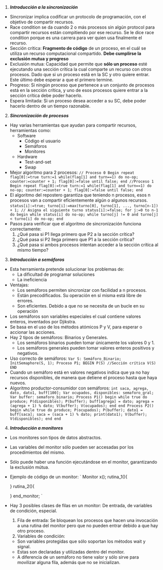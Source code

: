 1. ***Introducción a la sincronización***
  - Sincronizar implica codificar un protocolo de programación, con el objetivo de compartir recursos.
  - Race condition se da cuando 2 o más procesos sin algún protocol para compartir recursos están compitiendo por ese recurso. Se le dice race condition porque es una carrera para ver quien usa finalmente el recurso.
  - Sección crítica: **Fragmento de código** de un proceso, en el cuál se utiliza un recurso computacional compartido. **Debe cumplirse la exclusión mutua y progreso**
  - Exclusión mutua: Capacidad que permite que **sólo un proceso** esté ejecutando una sección crítica la cual comparte un recurso con otros procesos. Dado que si un proceso está en la SC y otro quiere entrar. Este último debe esperar a que el primero termine.
  - Progreso: Si ningún proceso que pertenece a un conjunto de procesos está en la sección crítica, y uno de esos procesos quiere entrar a la sección crítica debe poder hacerlo.
  - Espera limitada: Si un proceso desea acceder a su SC, debe poder hacerlo dentro de un tiempo razonable.
2. ***Sincronización de procesos***
  - Hay varias herramientas que ayudan para compartir recursos, herramientas como:
    - Software
      - Código el usuario
      - Semáforos
      - Monitores
    - Hardware
      - Test-and-set
      - Swap
  - Mejor algoritmo para 2 procesos:
    `
    // Proceso 0
    Begin
    repeat
      flag[0]:=true
      turn:=1
      while(flag[1] and turn==1)
        do no-op;
      counter:=counter + 1;
      flag[0]:=false
    until false;
    end
    //Proceso 1
    Begin
    repeat
      flag[0]:=true
      turn:=1
      while(flag[1] and turn==1)
        do no-op;
      counter:=counter + 1;
      flag[0]:=false
    until false;
    end
    `
  - El algoritmo del repostero garantiza que teniendo n procesos, esos n procesos van a compartir eficientemente algún o algunos recursos.
    `
    status[i]:=true;
    turno[i]:=max(turno[0], turno[1], ..., turno[n-1]) + 1; // Asigna el siguiente turno
    status[i]:=false;
    for j:=0 to n-1
     do begin
     while status[i] do no-op;
     while turno[j] != 0 and turno[j] < turno[i] do no-op;
    end
    `
  - Pasos para verificar que el algoritmo de sincronización funciona correctamente:
    1. ¿Qué pasa si P1 llega primero que P2 a la sección crítica?
    2. ¿Qué pasa si P2 llega primero que P1 a la sección crítica?
    3. ¿Qué pasa si ambos procesos intentan acceder a la sección crítica al mismo tiempo?
3. ***Introducción a semáforos***
  - Esta herramienta pretende solucionar los problemas de:
    - La dificultad de programar soluciones
    - La ineficiencia
  - Ventajas:
    - Los semáforos permiten sincronizar con facilidad a n procesos.
    - Están precodificados. Su operación en sí misma está libre de errores.
    - Son eficientes. Debido a que no se necesita de un bucle en su operación
  - Los semáforos son variables especiales el cual contiene valores enteros, inventados por Djikstra.
  - Se basa en el uso de los métodos atómicos P y V, para esperar o accionar las acciones.
  - Hay 2 tipos de semáforos: Binarios y Generales.
    - Los semáforos binarios pueden tomar únicamente los valores 0 y 1.
    - Los semáforos generales pueden tomar valores enteros positivos y negativos.
  - Uso correcto de semáforos:
    `
    Var S: Semáforo_Binario;
    InitSemaphore(S, 1);
    Proceso P1;
    BEGIN
      P(S)
      //Sección crítica
      V(S)
    END
    `
  - Cuando un semáforo está en valores negativos indica que ya no hay recursos disponibles, de manera que detiene el proceso hasta que haya nuevos.
  - Algoritmo productor-consumidor con semáforos:
    `
    int saca, agrega, dato, dato1, buff[100];
    Var ocupados, disponibles: semaforo_gral;
    Var buffer: semaforo_binario;
    Process P1()
    begin
      while true do
        produce;
        P(disponibles);
        P(buffer);
        buff[agrega] = dato;
        agrega = (agrega + 1) % dato;
        V(buffer);
        V(ocupados);
      end
    end
    Process P2()
    begin
      while true do
        produce;
        P(ocupados);
        P(buffer);
        dato1 = buff[saca];
        saca = (saca + 1) % dato;
        print(dato1);
        V(buffer);
        V(disponibles);
      end
    end
    `
4. ***Introducción a monitores***
  - Los monitores son tipos de datos abstractos.
  - Las variables del monitor sólo pueden ser accesadas por los procedimientos del mismo.
  - Sólo puede haber una función ejecutándose en el monitor, garantizando la exclusión mútua.
  - Ejemplo de código de un monitor:
    `
    Monitor x();
    rutina_1(){

    }
    rutina_2(){

    }
    end_monitor;
    `
  - Hay 3 posibles clases de filas en un monitor: De entrada, de variables de condición, especial.
    1. Fila de entrada: Se bloquean los procesos que hacen una invocación a una rutina del monitor pero que no pueden entrar debido a que hay otro proceso.
    2. Variables de condición:
      - Son variables protegidas que sólo soportan los métodos wait y signal.
      - Estas son declaradas y utilizadas dentro del monitor.
      - A diferencia de un semáforo no tiene valor y sólo sirve para movilizar alguna fila, además que no se inicializan.
